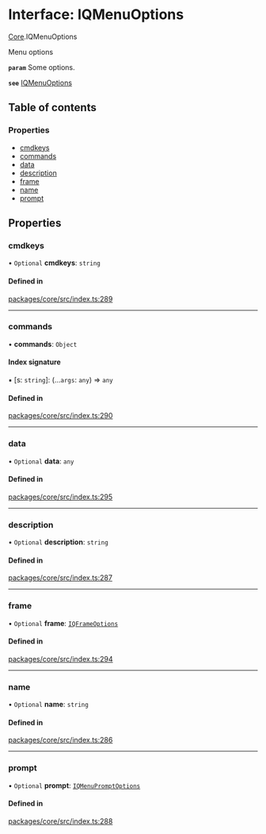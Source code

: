 # Interface: IQMenuOptions

[Core](../modules/Core.md).IQMenuOptions

Menu options

**`param`** Some options.

**`see`** [IQMenuOptions](Core.IQMenuOptions.md)

## Table of contents

### Properties

- [cmdkeys](Core.IQMenuOptions.md#cmdkeys)
- [commands](Core.IQMenuOptions.md#commands)
- [data](Core.IQMenuOptions.md#data)
- [description](Core.IQMenuOptions.md#description)
- [frame](Core.IQMenuOptions.md#frame)
- [name](Core.IQMenuOptions.md#name)
- [prompt](Core.IQMenuOptions.md#prompt)

## Properties

### cmdkeys

• `Optional` **cmdkeys**: `string`

#### Defined in

[packages/core/src/index.ts:289](https://github.com/iniquitybbs/iniquity/blob/ec15de2/packages/core/src/index.ts#L289)

___

### commands

• **commands**: `Object`

#### Index signature

▪ [s: `string`]: (...`args`: `any`) => `any`

#### Defined in

[packages/core/src/index.ts:290](https://github.com/iniquitybbs/iniquity/blob/ec15de2/packages/core/src/index.ts#L290)

___

### data

• `Optional` **data**: `any`

#### Defined in

[packages/core/src/index.ts:295](https://github.com/iniquitybbs/iniquity/blob/ec15de2/packages/core/src/index.ts#L295)

___

### description

• `Optional` **description**: `string`

#### Defined in

[packages/core/src/index.ts:287](https://github.com/iniquitybbs/iniquity/blob/ec15de2/packages/core/src/index.ts#L287)

___

### frame

• `Optional` **frame**: [`IQFrameOptions`](Core.IQFrameOptions.md)

#### Defined in

[packages/core/src/index.ts:294](https://github.com/iniquitybbs/iniquity/blob/ec15de2/packages/core/src/index.ts#L294)

___

### name

• `Optional` **name**: `string`

#### Defined in

[packages/core/src/index.ts:286](https://github.com/iniquitybbs/iniquity/blob/ec15de2/packages/core/src/index.ts#L286)

___

### prompt

• `Optional` **prompt**: [`IQMenuPromptOptions`](Core.IQMenuPromptOptions.md)

#### Defined in

[packages/core/src/index.ts:288](https://github.com/iniquitybbs/iniquity/blob/ec15de2/packages/core/src/index.ts#L288)

